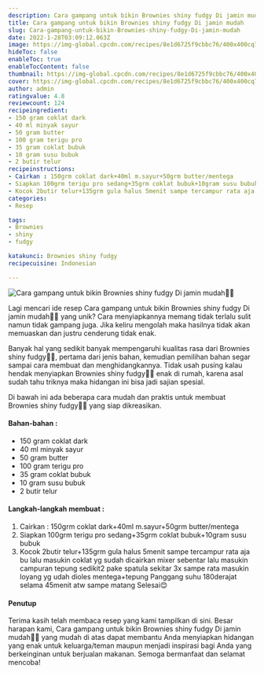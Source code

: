 ```yaml
---
description: Cara gampang untuk bikin Brownies shiny fudgy Di jamin mudah"
title: Cara gampang untuk bikin Brownies shiny fudgy Di jamin mudah
slug: Cara-gampang-untuk-bikin-Brownies-shiny-fudgy-Di-jamin-mudah
date: 2022-1-28T03:09:12.063Z
image: https://img-global.cpcdn.com/recipes/8e1d6725f9cbbc76/400x400cq70/photo.jpg
hideToc: false
enableToc: true
enableTocContent: false
thumbnail: https://img-global.cpcdn.com/recipes/8e1d6725f9cbbc76/400x400cq70/photo.jpg
cover: https://img-global.cpcdn.com/recipes/8e1d6725f9cbbc76/400x400cq70/photo.jpg
author: admin
ratingvalue: 4.8
reviewcount: 124
recipeingredient:
- 150 gram coklat dark
- 40 ml minyak sayur
- 50 gram butter
- 100 gram terigu pro
- 35 gram coklat bubuk
- 10 gram susu bubuk
- 2 butir telur
recipeinstructions:
- Cairkan : 150grm coklat dark+40ml m.sayur+50grm butter/mentega
- Siapkan 100grm terigu pro sedang+35grm coklat bubuk+10gram susu bubuk
- Kocok 2butir telur+135grm gula halus 5menit sampe tercampur rata aja bu lalu masukin coklat yg sudah dicairkan mixer sebentar lalu masukin campuran tepung sedikit2 pake spatula sekitar 3x sampe rata masukin loyang yg udah dioles mentega+tepung Panggang suhu 180derajat selama 45menit atw sampe matang Selesai😊
categories:
- Resep

tags:
- Brownies
- shiny
- fudgy

katakunci: Brownies shiny fudgy
recipecuisine: Indonesian

---
```


![Cara gampang untuk bikin Brownies shiny fudgy Di jamin mudah👩‍🍳](https://img-global.cpcdn.com/recipes/8e1d6725f9cbbc76/400x400cq70/photo.jpg)

Lagi mencari ide resep Cara gampang untuk bikin Brownies shiny fudgy Di jamin mudah👩‍🍳 yang unik? Cara menyiapkannya memang tidak terlalu sulit namun tidak gampang juga. Jika keliru mengolah maka hasilnya tidak akan memuaskan dan justru cenderung tidak enak.

Banyak hal yang sedikit banyak mempengaruhi kualitas rasa dari Brownies shiny fudgy👩‍🍳, pertama dari jenis bahan, kemudian pemilihan bahan segar sampai cara membuat dan menghidangkannya. Tidak usah pusing kalau hendak menyiapkan Brownies shiny fudgy👩‍🍳 enak di rumah, karena asal sudah tahu triknya maka hidangan ini bisa jadi sajian spesial.

Di bawah ini ada beberapa cara mudah dan praktis untuk membuat Brownies shiny fudgy👩‍🍳 yang siap dikreasikan.

<!--inarticleads1-->

#### Bahan-bahan :

- 150 gram coklat dark
- 40 ml minyak sayur
- 50 gram butter
- 100 gram terigu pro
- 35 gram coklat bubuk
- 10 gram susu bubuk
- 2 butir telur

<!--inarticleads2-->

#### Langkah-langkah membuat :

1. Cairkan : 150grm coklat dark+40ml m.sayur+50grm butter/mentega
1. Siapkan 100grm terigu pro sedang+35grm coklat bubuk+10gram susu bubuk
1. Kocok 2butir telur+135grm gula halus 5menit sampe tercampur rata aja bu lalu masukin coklat yg sudah dicairkan mixer sebentar lalu masukin campuran tepung sedikit2 pake spatula sekitar 3x sampe rata masukin loyang yg udah dioles mentega+tepung Panggang suhu 180derajat selama 45menit atw sampe matang Selesai😊

#### Penutup

Terima kasih telah membaca resep yang kami tampilkan di sini. Besar harapan kami, Cara gampang untuk bikin Brownies shiny fudgy Di jamin mudah👩‍🍳 yang mudah di atas dapat membantu Anda menyiapkan hidangan yang enak untuk keluarga/teman maupun menjadi inspirasi bagi Anda yang berkeinginan untuk berjualan makanan. Semoga bermanfaat dan selamat mencoba!
